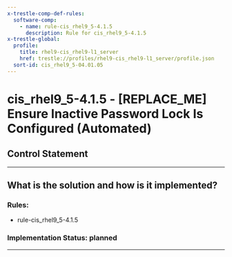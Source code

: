 ```yaml
---
x-trestle-comp-def-rules:
  software-comp:
    - name: rule-cis_rhel9_5-4.1.5
      description: Rule for cis_rhel9_5-4.1.5
x-trestle-global:
  profile:
    title: rhel9-cis_rhel9-l1_server
    href: trestle://profiles/rhel9-cis_rhel9-l1_server/profile.json
  sort-id: cis_rhel9_5-04.01.05
---
```


# cis_rhel9_5-4.1.5 - \[REPLACE_ME\] Ensure Inactive Password Lock Is Configured (Automated)

## Control Statement

______________________________________________________________________

## What is the solution and how is it implemented?

<!-- For implementation status enter one of: implemented, partial, planned, alternative, not-applicable -->

<!-- Note that the list of rules under ### Rules: is read-only and changes will not be captured after assembly to JSON -->

<!-- Add control implementation description here for control: cis_rhel9_5-4.1.5 -->

### Rules:

  - rule-cis_rhel9_5-4.1.5

### Implementation Status: planned

______________________________________________________________________
